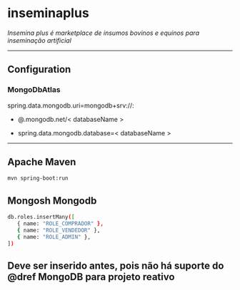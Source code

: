 # inseminaplus
*Insemina plus é marketplace de insumos bovinos e equinos para inseminação artificial*

---
## Configuration

### MongoDbAtlas

spring.data.mongodb.uri=mongodb+srv://<username>:
   * <password>@<clusterName>.mongodb.net/< databaseName >

   * spring.data.mongodb.database=< databaseName >
---
## Apache Maven
```bash
mvn spring-boot:run
```
## Mongosh Mongodb
```bash
db.roles.insertMany([
   { name: "ROLE_COMPRADOR" },
   { name: "ROLE_VENDEDOR" },
   { name: "ROLE_ADMIN" },
])
```
Deve ser inserido antes, pois não há suporte do @dref MongoDB para projeto reativo
---







